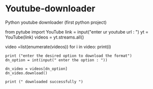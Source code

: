 # Youtube-downloader
Python youtube downloader (first python project)

from pytube import YouTube
link = input("enter ur youtube url : ")
yt = YouTube(link)
videos = yt.streams.all()

video =list(enumerate(videos))
for i in video:
    print(i)

    print ("enter the desired option to download the format")
    dn_option = int(input(" enter the option : "))

    dn_video = videos[dn_option]
    dn_video.download()

    print (" downloaded successfully ")
